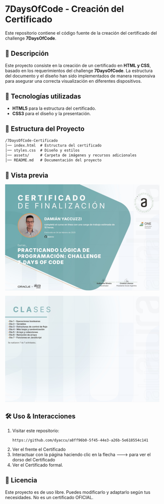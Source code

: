 # 7DaysOfCode - Creación del Certificado

Este repositorio contiene el código fuente de la creación del certificado del challenge **7DaysOfCode**. 

## 📜 Descripción

Este proyecto consiste en la creación de un certificado en **HTML y CSS**, basado en los requerimientos del challenge **7DaysOfCode**. La estructura del documento y el diseño han sido implementados de manera responsiva para asegurar una correcta visualización en diferentes dispositivos.

## 🚀 Tecnologías utilizadas

- **HTML5** para la estructura del certificado.
- **CSS3** para el diseño y la presentación.

## 📂 Estructura del Proyecto

```
/7DaysOfCode-Certificado
│── index.html  # Estructura del certificado
│── styles.css  # Diseño y estilos
│── assets/     # Carpeta de imágenes y recursos adicionales
│── README.md   # Documentación del proyecto
```

## 📸 Vista previa

![](assets/frente.jpg)

![](assets/dorso.jpg)

## 🛠 Uso & Interacciones

1. Visitar este repositorio:
   ```
   https://github.com/dyaccu/a8ff96b0-5f45-44e3-a26b-5e618554c141
   ```
2. Ver el frente el Certificado
3. Interactuar con la página haciendo clic en la flecha ---> para ver el dorso del Certificado
4. Ver el Certificado formal.

## 📄 Licencia

Este proyecto es de uso libre. Puedes modificarlo y adaptarlo según tus necesidades. No es un certificado OFICIAL.
